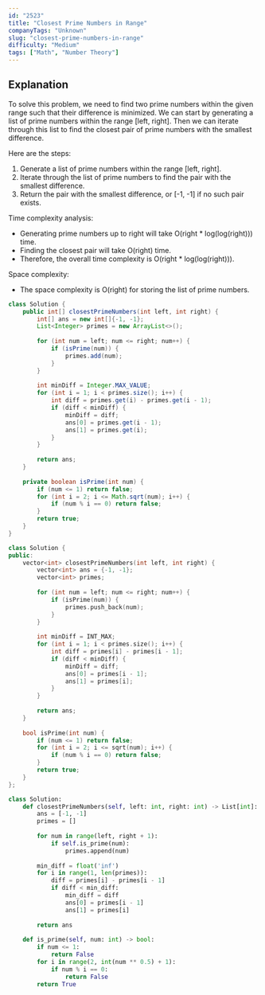 ```yaml
---
id: "2523"
title: "Closest Prime Numbers in Range"
companyTags: "Unknown"
slug: "closest-prime-numbers-in-range"
difficulty: "Medium"
tags: ["Math", "Number Theory"]
---
```


## Explanation

To solve this problem, we need to find two prime numbers within the given range such that their difference is minimized. We can start by generating a list of prime numbers within the range [left, right]. Then we can iterate through this list to find the closest pair of prime numbers with the smallest difference.

Here are the steps:
1. Generate a list of prime numbers within the range [left, right].
2. Iterate through the list of prime numbers to find the pair with the smallest difference.
3. Return the pair with the smallest difference, or [-1, -1] if no such pair exists.

Time complexity analysis:
- Generating prime numbers up to right will take O(right * log(log(right))) time.
- Finding the closest pair will take O(right) time.
- Therefore, the overall time complexity is O(right * log(log(right))).

Space complexity:
- The space complexity is O(right) for storing the list of prime numbers.
```java
class Solution {
    public int[] closestPrimeNumbers(int left, int right) {
        int[] ans = new int[]{-1, -1};
        List<Integer> primes = new ArrayList<>();
        
        for (int num = left; num <= right; num++) {
            if (isPrime(num)) {
                primes.add(num);
            }
        }
        
        int minDiff = Integer.MAX_VALUE;
        for (int i = 1; i < primes.size(); i++) {
            int diff = primes.get(i) - primes.get(i - 1);
            if (diff < minDiff) {
                minDiff = diff;
                ans[0] = primes.get(i - 1);
                ans[1] = primes.get(i);
            }
        }
        
        return ans;
    }
    
    private boolean isPrime(int num) {
        if (num <= 1) return false;
        for (int i = 2; i <= Math.sqrt(num); i++) {
            if (num % i == 0) return false;
        }
        return true;
    }
}
```

```cpp
class Solution {
public:
    vector<int> closestPrimeNumbers(int left, int right) {
        vector<int> ans = {-1, -1};
        vector<int> primes;
        
        for (int num = left; num <= right; num++) {
            if (isPrime(num)) {
                primes.push_back(num);
            }
        }
        
        int minDiff = INT_MAX;
        for (int i = 1; i < primes.size(); i++) {
            int diff = primes[i] - primes[i - 1];
            if (diff < minDiff) {
                minDiff = diff;
                ans[0] = primes[i - 1];
                ans[1] = primes[i];
            }
        }
        
        return ans;
    }
    
    bool isPrime(int num) {
        if (num <= 1) return false;
        for (int i = 2; i <= sqrt(num); i++) {
            if (num % i == 0) return false;
        }
        return true;
    }
};
```

```python
class Solution:
    def closestPrimeNumbers(self, left: int, right: int) -> List[int]:
        ans = [-1, -1]
        primes = []
        
        for num in range(left, right + 1):
            if self.is_prime(num):
                primes.append(num)
        
        min_diff = float('inf')
        for i in range(1, len(primes)):
            diff = primes[i] - primes[i - 1]
            if diff < min_diff:
                min_diff = diff
                ans[0] = primes[i - 1]
                ans[1] = primes[i]
        
        return ans
    
    def is_prime(self, num: int) -> bool:
        if num <= 1:
            return False
        for i in range(2, int(num ** 0.5) + 1):
            if num % i == 0:
                return False
        return True
```